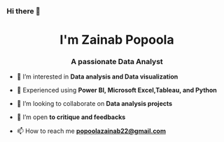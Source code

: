 ### Hi there 👋

<h1 align="center">I'm Zainab Popoola</h1>
<h3 align="center">A passionate Data Analyst</h3>

- 🔭 I’m interested in **Data analysis and Data visualization**

- 🌱 Experienced using **Power BI, Microsoft Excel,Tableau, and Python**

- 👯 I’m looking to collaborate on **Data analysis projects**

- 🤝 I’m open **to critique and feedbacks**

- 📫 How to reach me **popoolazainab22@gmail.com**
